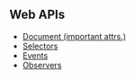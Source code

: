## Web APIs
* [Document (important attrs.)](https://github.com/ridvandmrc/Self-Learning/tree/main/web-API/document)
* [Selectors](https://github.com/ridvandmrc/Self-Learning/tree/main/web-API/selectors)
* [Events](https://developer.mozilla.org/en-US/docs/Web/API/GlobalEventHandlers#event_handlers)
* [Observers](#)